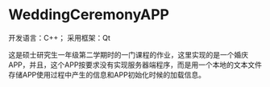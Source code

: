 # WeddingCeremonyAPP

开发语言：C++；
采用框架：Qt

这是硕士研究生一年级第二学期时的一门课程的作业，这里实现的是一个婚庆APP，并且，这个APP按要求没有实现服务器端程序，而是用一个本地的文本文件存储APP使用过程中产生的信息和APP初始化时候的加载信息。
